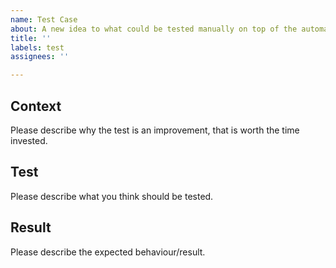 ```yaml
---
name: Test Case
about: A new idea to what could be tested manually on top of the automation.
title: ''
labels: test
assignees: ''

---
```


## Context

Please describe why the test is an improvement, that is worth the time invested.

## Test

Please describe what you think should be tested.

## Result

Please describe the expected behaviour/result.
